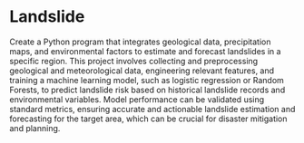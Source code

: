 # Landslide
 Create a Python program that integrates geological data, precipitation maps, and environmental factors to estimate and forecast landslides in a specific region. This project involves collecting and preprocessing geological and meteorological data, engineering relevant features, and training a machine learning model, such as logistic regression or Random Forests, to predict landslide risk based on historical landslide records and environmental variables. Model performance can be validated using standard metrics, ensuring accurate and actionable landslide estimation and forecasting for the target area, which can be crucial for disaster mitigation and planning.
